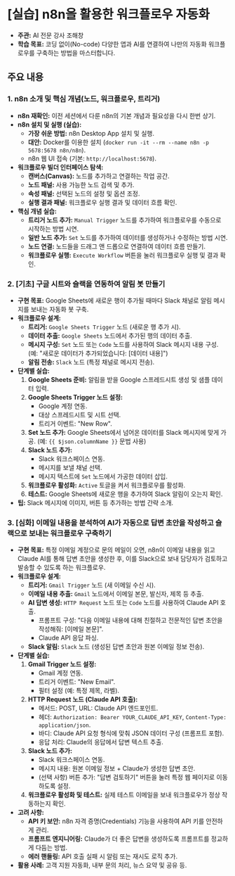 # [실습] n8n을 활용한 워크플로우 자동화

- **주관:** AI 전문 강사 조해창
- **학습 목표:** 코딩 없이(No-code) 다양한 앱과 AI를 연결하여 나만의 자동화 워크플로우를 구축하는 방법을 마스터합니다.

## 주요 내용

### 1. n8n 소개 및 핵심 개념(노드, 워크플로우, 트리거)

*   **n8n 재확인:** 이전 세션에서 다룬 n8n의 기본 개념과 필요성을 다시 한번 상기.
*   **n8n 설치 및 실행 (실습):**
    *   **가장 쉬운 방법:** n8n Desktop App 설치 및 실행.
    *   **대안:** Docker를 이용한 설치 (`docker run -it --rm --name n8n -p 5678:5678 n8n/n8n`).
    *   n8n 웹 UI 접속 (기본: `http://localhost:5678`).
*   **워크플로우 빌더 인터페이스 탐색:**
    *   **캔버스(Canvas):** 노드를 추가하고 연결하는 작업 공간.
    *   **노드 패널:** 사용 가능한 노드 검색 및 추가.
    *   **속성 패널:** 선택된 노드의 설정 및 옵션 조정.
    *   **실행 결과 패널:** 워크플로우 실행 결과 및 데이터 흐름 확인.
*   **핵심 개념 실습:**
    *   **트리거 노드 추가:** `Manual Trigger` 노드를 추가하여 워크플로우를 수동으로 시작하는 방법 시연.
    *   **일반 노드 추가:** `Set` 노드를 추가하여 데이터를 생성하거나 수정하는 방법 시연.
    *   **노드 연결:** 노드들을 드래그 앤 드롭으로 연결하여 데이터 흐름 만들기.
    *   **워크플로우 실행:** `Execute Workflow` 버튼을 눌러 워크플로우 실행 및 결과 확인.

### 2. [기초] 구글 시트와 슬랙을 연동하여 알림 봇 만들기

*   **구현 목표:** Google Sheets에 새로운 행이 추가될 때마다 Slack 채널로 알림 메시지를 보내는 자동화 봇 구축.
*   **워크플로우 설계:**
    *   **트리거:** `Google Sheets Trigger` 노드 (새로운 행 추가 시).
    *   **데이터 추출:** `Google Sheets` 노드에서 추가된 행의 데이터 추출.
    *   **메시지 구성:** `Set` 노드 또는 `Code` 노드를 사용하여 Slack 메시지 내용 구성. (예: "새로운 데이터가 추가되었습니다: [데이터 내용]")
    *   **알림 전송:** `Slack` 노드 (특정 채널로 메시지 전송).
*   **단계별 실습:**
    1.  **Google Sheets 준비:** 알림을 받을 Google 스프레드시트 생성 및 샘플 데이터 입력.
    2.  **Google Sheets Trigger 노드 설정:**
        *   Google 계정 연동.
        *   대상 스프레드시트 및 시트 선택.
        *   트리거 이벤트: "New Row".
    3.  **Set 노드 추가:** Google Sheets에서 넘어온 데이터를 Slack 메시지에 맞게 가공. (예: `{{ $json.columnName }}` 문법 사용)
    4.  **Slack 노드 추가:**
        *   Slack 워크스페이스 연동.
        *   메시지를 보낼 채널 선택.
        *   메시지 텍스트에 `Set` 노드에서 가공한 데이터 삽입.
    5.  **워크플로우 활성화:** `Active` 토글을 켜서 워크플로우를 활성화.
    6.  **테스트:** Google Sheets에 새로운 행을 추가하여 Slack 알림이 오는지 확인.
*   **팁:** Slack 메시지에 이미지, 버튼 등 추가하는 방법 간략 소개.

### 3. [심화] 이메일 내용을 분석하여 AI가 자동으로 답변 초안을 작성하고 슬랙으로 보내는 워크플로우 구축하기

*   **구현 목표:** 특정 이메일 계정으로 문의 메일이 오면, n8n이 이메일 내용을 읽고 Claude AI를 통해 답변 초안을 생성한 후, 이를 Slack으로 보내 담당자가 검토하고 발송할 수 있도록 하는 워크플로우.
*   **워크플로우 설계:**
    *   **트리거:** `Gmail Trigger` 노드 (새 이메일 수신 시).
    *   **이메일 내용 추출:** `Gmail` 노드에서 이메일 본문, 발신자, 제목 등 추출.
    *   **AI 답변 생성:** `HTTP Request` 노드 또는 `Code` 노드를 사용하여 Claude API 호출.
        *   프롬프트 구성: "다음 이메일 내용에 대해 친절하고 전문적인 답변 초안을 작성해줘: [이메일 본문]".
        *   Claude API 응답 파싱.
    *   **Slack 알림:** `Slack` 노드 (생성된 답변 초안과 원본 이메일 정보 전송).
*   **단계별 실습:**
    1.  **Gmail Trigger 노드 설정:**
        *   Gmail 계정 연동.
        *   트리거 이벤트: "New Email".
        *   필터 설정 (예: 특정 제목, 라벨).
    2.  **HTTP Request 노드 (Claude API 호출):**
        *   메서드: POST, URL: Claude API 엔드포인트.
        *   헤더: `Authorization: Bearer YOUR_CLAUDE_API_KEY`, `Content-Type: application/json`.
        *   바디: Claude API 요청 형식에 맞춰 JSON 데이터 구성 (프롬프트 포함).
        *   응답 처리: Claude의 응답에서 답변 텍스트 추출.
    3.  **Slack 노드 추가:**
        *   Slack 워크스페이스 연동.
        *   메시지 내용: 원본 이메일 정보 + Claude가 생성한 답변 초안.
        *   (선택 사항) 버튼 추가: "답변 검토하기" 버튼을 눌러 특정 웹 페이지로 이동하도록 설정.
    4.  **워크플로우 활성화 및 테스트:** 실제 테스트 이메일을 보내 워크플로우가 정상 작동하는지 확인.
*   **고려 사항:**
    *   **API 키 보안:** n8n 자격 증명(Credentials) 기능을 사용하여 API 키를 안전하게 관리.
    *   **프롬프트 엔지니어링:** Claude가 더 좋은 답변을 생성하도록 프롬프트를 정교하게 다듬는 방법.
    *   **에러 핸들링:** API 호출 실패 시 알림 또는 재시도 로직 추가.
*   **활용 사례:** 고객 지원 자동화, 내부 문의 처리, 뉴스 요약 및 공유 등.